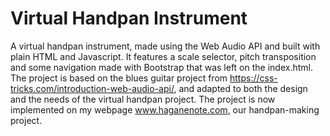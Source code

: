 # Virtual Handpan Instrument

A virtual handpan instrument, made using the Web Audio API and built with plain HTML and Javascript. It features a scale selector, pitch transposition and some navigation made with Bootstrap that was left on the index.html.
The project is based on the blues guitar project from https://css-tricks.com/introduction-web-audio-api/, and adapted to both the design and the needs of the virtual handpan project.
The project is now implemented on my webpage www.haganenote.com, our handpan-making project.
